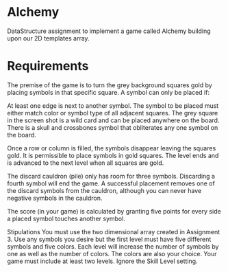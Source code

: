 # Alchemy
DataStructure assignment to implement a game called Alchemy building upon our 2D templates array. 

# Requirements 
The premise of the game is to turn the grey background squares gold by placing symbols in that specific square. A symbol can only be placed if:

At least one edge is next to another symbol.
The symbol to be placed must either match color or symbol type of all adjacent squares.
The grey square in the screen shot is a wild card and can be placed anywhere on the board.
There is a skull and crossbones symbol that obliterates any one symbol on the board.

Once a row or column is filled, the symbols disappear leaving the squares gold. It is permissible to place symbols in gold squares. The level ends and is advanced to the next level when all squares are gold.

The discard cauldron (pile) only has room for three symbols. Discarding a fourth symbol will end the game. A successful placement removes one of the discard symbols from the cauldron, although you can never have negative symbols in the cauldron.

The score (in your game) is calculated by granting five points for every side a placed symbol touches another symbol.
  
Stipulations
You must use the two dimensional array created in Assignment 3.
Use any symbols you desire but the first level must have five different symbols and five colors. Each level will increase the number of symbols by one as well as the number of colors. The colors are also your choice.
Your game must include at least two levels.
Ignore the Skill Level setting.
